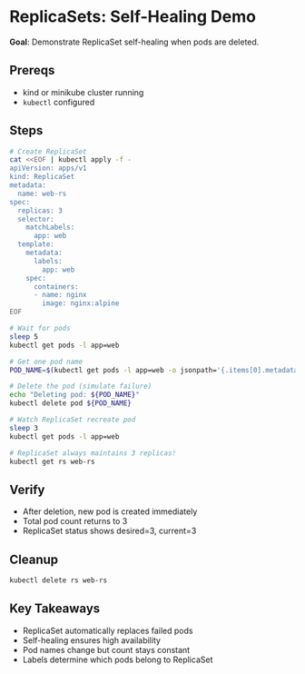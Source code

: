 # ReplicaSets: Self-Healing Demo

**Goal**: Demonstrate ReplicaSet self-healing when pods are deleted.

## Prereqs

- kind or minikube cluster running
- `kubectl` configured

## Steps

```bash
# Create ReplicaSet
cat <<EOF | kubectl apply -f -
apiVersion: apps/v1
kind: ReplicaSet
metadata:
  name: web-rs
spec:
  replicas: 3
  selector:
    matchLabels:
      app: web
  template:
    metadata:
      labels:
        app: web
    spec:
      containers:
      - name: nginx
        image: nginx:alpine
EOF

# Wait for pods
sleep 5
kubectl get pods -l app=web

# Get one pod name
POD_NAME=$(kubectl get pods -l app=web -o jsonpath='{.items[0].metadata.name}')

# Delete the pod (simulate failure)
echo "Deleting pod: ${POD_NAME}"
kubectl delete pod ${POD_NAME}

# Watch ReplicaSet recreate pod
sleep 3
kubectl get pods -l app=web

# ReplicaSet always maintains 3 replicas!
kubectl get rs web-rs
```

## Verify

- After deletion, new pod is created immediately
- Total pod count returns to 3
- ReplicaSet status shows desired=3, current=3

## Cleanup

```bash
kubectl delete rs web-rs
```

## Key Takeaways

- ReplicaSet automatically replaces failed pods
- Self-healing ensures high availability
- Pod names change but count stays constant
- Labels determine which pods belong to ReplicaSet
